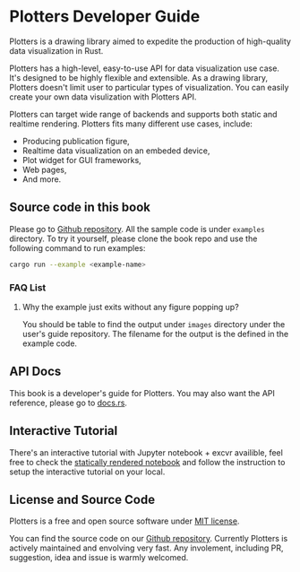 # Plotters Developer Guide

Plotters is a drawing library aimed to expedite the production of high-quality data visualization in Rust.

Plotters has a high-level, easy-to-use API for data visualization use case. It's designed to be highly flexible and extensible. As a drawing library, Plotters doesn't limit user to particular types of visualization. You can easily create your own data visulization with Plotters API.

Plotters can target wide range of backends and supports both static and realtime rendering. Plotters fits many different use cases, include:

- Producing publication figure,
- Realtime data visualization on an embeded device,
- Plot widget for GUI frameworks,
- Web pages,
- And more.

## Source code in this book

Please go to [Github repository](https://github.com/plotters-rs/guide). All the sample code is under `examples`
directory. 
To try it yourself, please clone the book repo and use the following command to run examples:

```bash
cargo run --example <example-name>
```

### FAQ List

1. Why the example just exits without any figure popping up?

    You should be table to find the output under `images` directory under the user's guide repository. 
    The filename for the output is the defined in the example code.

## API Docs

This book is a developer's guide for Plotters. You may also want the API reference, please go to [docs.rs](https://docs.rs/plotters).

## Interactive Tutorial

There's an interactive tutorial with Jupyter notebook + excvr availible, feel free to check the [statically rendered notebook](https://plotters-rs.github.io/plotters-doc-data/evcxr-jupyter-integration.html)
and follow the instruction to setup the interactive tutorial on your local.

## License and Source Code

Plotters is a free and open source software under [MIT license](https://github.com/38/plotters/blob/master/LICENSE). 

You can find the source code on our [Github repository](https://github.com/38/plotters). 
Currently Plotters is actively maintained and envolving very fast. Any involement, 
including PR, suggestion, idea and issue is warmly welcomed.
